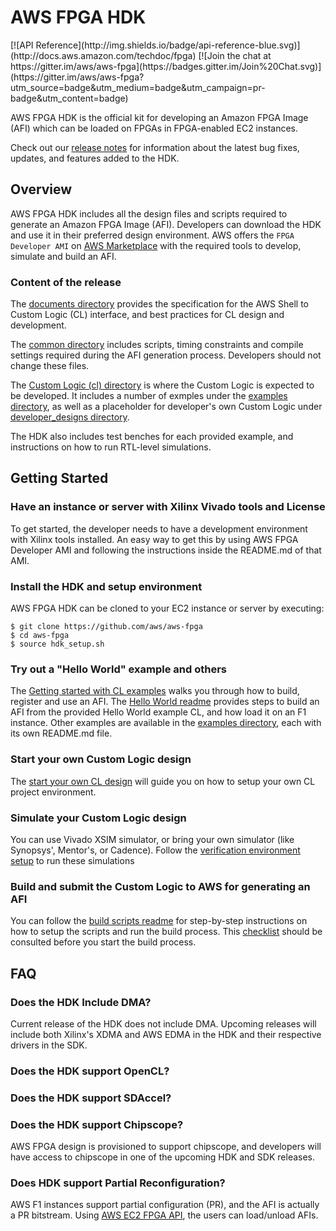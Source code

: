 # AWS FPGA HDK
<span style="display: inline-block;">
[![API Reference](http://img.shields.io/badge/api-reference-blue.svg)](http://docs.aws.amazon.com/techdoc/fpga)
[![Join the chat at https://gitter.im/aws/aws-fpga](https://badges.gitter.im/Join%20Chat.svg)](https://gitter.im/aws/aws-fpga?utm_source=badge&utm_medium=badge&utm_campaign=pr-badge&utm_content=badge)


AWS FPGA HDK is the official kit for developing an Amazon FPGA Image (AFI) which can be loaded on FPGAs in FPGA-enabled EC2 instances. 

Check out our [release notes](./release_notes.md) for information about the latest bug fixes, updates, and features added to the HDK.

## Overview

AWS FPGA HDK includes all the design files and scripts required to generate an Amazon FPGA Image (AFI). Developers can download the HDK and use it in their preferred design environment. AWS offers the `FPGA Developer AMI` on [AWS Marketplace](https://aws.amazon.com/marketplace) with the required tools to develop, simulate and build an AFI.  

### Content of the release

The [documents directory](./docs) provides the specification for the AWS Shell to Custom Logic (CL) interface, and best practices for CL design and development.

The [common directory](./common) includes scripts, timing constraints and compile settings required during the AFI generation process. Developers should not change these files.

The [Custom Logic (cl) directory](./cl) is where the Custom Logic is expected to be developed. It includes a number of exmples under the [examples directory](./cl/examples), as well as a placeholder for developer's own Custom Logic under [developer_designs directory](./cl/developer_designs).  

The HDK also includes test benches for each provided example, and instructions on how to run RTL-level simulations.

## Getting Started

### Have an instance or server with Xilinx Vivado tools and License

To get started, the developer needs to have a development environment with Xilinx tools installed. An easy way to get this by using AWS FPGA Developer AMI and following the instructions inside the README.md of that AMI.

### Install the HDK and setup environment

AWS FPGA HDK can be cloned to your EC2 instance or server by executing:

    $ git clone https://github.com/aws/aws-fpga
    $ cd aws-fpga
    $ source hdk_setup.sh

### Try out a "Hello World" example and others

The [Getting started with CL examples](./cl/examples/Getting_Started_With_CL_Examples.md) walks you through how to build, register and use an AFI. 
The [Hello World readme](./cl/examples/cl_hello_world/README.md) provides steps to build an AFI from the provided Hello World example CL, and how load it on an F1 instance.
Other examples are available in the [examples directory](./cl/examples), each with its own README.md file.


### Start your own Custom Logic design

The [start your own CL design](./cl/developer_designs/README.md) will guide you on how to setup your own CL project environment.

### Simulate your Custom Logic design

You can use Vivado XSIM simulator, or bring your own simulator (like Synopsys', Mentor's, or Cadence).
Follow the [verification environment setup](.TBD) to run these simulations

### Build and submit the Custom Logic to AWS for generating an AFI

You can follow the [build scripts readme](./common/shell_current/new_cl_template/build/README.md) for step-by-step instructions on how to setup the scripts and run the build process.
This [checklist](./cl/CHECKLIST_BEFORE_BUILDING_CL.md) should be consulted before you start the build process.

## FAQ

### Does the HDK Include DMA?
Current release of the HDK does not include DMA. Upcoming releases will include both Xilinx's XDMA and AWS EDMA in the HDK and their respective drivers in the SDK.

### Does the HDK support OpenCL?

### Does the HDK support SDAccel?

### Does the HDK support Chipscope?
AWS FPGA design is provisioned to support chipscope, and developers will have access to chipscope in one of the upcoming HDK and SDK releases.

### Does HDK support Partial Reconfiguration?
AWS F1 instances support partial configuration (PR), and the AFI is actually a PR bitstream. Using [AWS EC2 FPGA API](../sdk/management/fpga_image_tools), the users can load/unload AFIs.



